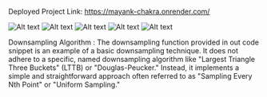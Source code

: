 Deployed Project Link: https://mayank-chakra.onrender.com/

![Alt text](<public/screenshots/Screenshot (1208).png>)
![Alt text](<public/screenshots/Screenshot (1209).png>) 
![Alt text](<public/screenshots/Screenshot (1210).png>) 
![Alt text](<public/screenshots/Screenshot (1211).png>) 
![Alt text](<public/screenshots/Screenshot (1212).png>)

Downsampling Algorithm : The downsampling function provided in out code snippet is an example of a basic downsampling technique. It does not adhere to a specific, named downsampling algorithm like "Largest Triangle Three Buckets" (LTTB) or "Douglas-Peucker." Instead, it implements a simple and straightforward approach often referred to as "Sampling Every Nth Point" or "Uniform Sampling."